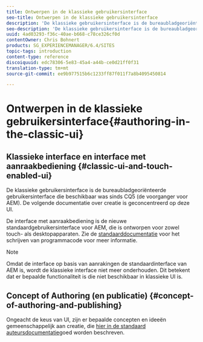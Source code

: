 ```yaml
---
title: Ontwerpen in de klassieke gebruikersinterface
seo-title: Ontwerpen in de klassieke gebruikersinterface
description: 'De klassieke gebruikersinterface is de bureaubladgeoriënteerde gebruikersinterface die sinds CQ5 beschikbaar is. De volgende documentatie over creatie is geconcentreerd op deze UI. De op aanraking-gebaseerde UI is de nieuwe standaardgebruikersinterface voor AEM, die voor gebruik op zowel aanraak als Desktopapparaten wordt ontworpen. Raadpleeg de standaarddocumentatie bij het schrijven van programmacode voor meer informatie. '
seo-description: 'De klassieke gebruikersinterface is de bureaubladgeoriënteerde gebruikersinterface die sinds CQ5 beschikbaar is. De volgende documentatie over creatie is geconcentreerd op deze UI. De op aanraking-gebaseerde UI is de nieuwe standaardgebruikersinterface voor AEM, die voor gebruik op zowel aanraak als Desktopapparaten wordt ontworpen. Raadpleeg de standaarddocumentatie bij het schrijven van programmacode voor meer informatie. '
uuid: 4ad03293-f36c-40ae-b668-c78ce326cf0d
contentOwner: Chris Bohnert
products: SG_EXPERIENCEMANAGER/6.4/SITES
topic-tags: introduction
content-type: reference
discoiquuid: edc78306-5e83-45a4-a44b-ce0d21ff0f31
translation-type: tm+mt
source-git-commit: ee9b977515b6c1233ff87f011f7a8b4095450814

---
```



# Ontwerpen in de klassieke gebruikersinterface{#authoring-in-the-classic-ui}

## Klassieke interface en interface met aanraakbediening {#classic-ui-and-touch-enabled-ui}

De klassieke gebruikersinterface is de bureaubladgeoriënteerde gebruikersinterface die beschikbaar was sinds CQ5 (de voorganger voor AEM). De volgende documentatie over creatie is geconcentreerd op deze UI.

De interface met aanraakbediening is de nieuwe standaardgebruikersinterface voor AEM, die is ontworpen voor zowel touch- als desktopapparaten. Zie de [standaarddocumentatie](/help/sites-authoring/author.md) voor het schrijven van programmacode voor meer informatie.

>[!NOTE]
>
>Omdat de interface op basis van aanrakingen de standaardinterface van AEM is, wordt de klassieke interface niet meer onderhouden. Dit betekent dat er bepaalde functionaliteit is die niet beschikbaar in klassieke UI is.

## Concept of Authoring (en publicatie) {#concept-of-authoring-and-publishing}

Ongeacht de keus van UI, zijn er bepaalde concepten en ideeën gemeenschappelijk aan creatie, die [hier in de standaard auteursdocumentatie](/help/sites-authoring/author.md#concept-of-authoring-and-publishing)goed worden beschreven.
